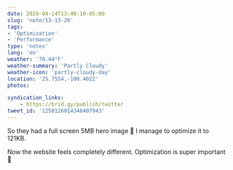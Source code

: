 ```yaml
---
date: 2020-04-14T13:40:10-05:00
slug: 'note/13-13-20'
tags:
- 'Optimization'
- 'Performance'
type: 'notes'
lang: 'en'
weather: '70.44°F'
weather-summary: 'Partly Cloudy'
weather-icon: 'partly-cloudy-day'
location: '25.7554,-100.4022'
photos:

syndication_links:
    - https://brid.gy/publish/twitter
tweet_id: '1250126014346407943'
---
```

So they had a full screen 5MB hero image 🤯 I manage to optimize it to 121KB. 

Now the website feels completely different. Optimization is super important 🙂

 